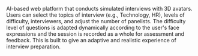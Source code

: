 AI-based web platform that conducts simulated interviews with 3D avatars. Users can select the topics of interview (e.g., Technology, HR), levels of difficulty, interviewers, and adjust the number of panelists. The difficulty level of questions is adapted dynamically according to the user's face expressions and the session is recorded as a whole for assessment and feedback. This is built to give an adaptive and realistic experience of interview preparation.
